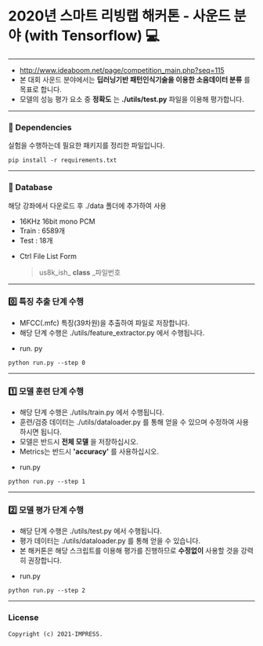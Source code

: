 # 2020년 스마트 리빙랩 해커톤 - 사운드 분야 (with Tensorflow) :computer: 
---
+ <http://www.ideaboom.net/page/competition_main.php?seq=115>
+ 본 대회 사운드 분야에서는 __딥러닝기반 패턴인식기술을 이용한 소음데이터 분류__ 를 목표로 합니다.
+ 모델의 성능 평가 요소 중 __정확도__ 는 __./utils/test.py__ 파일을 이용해 평가합니다.

---
### :pushpin: Dependencies

실험을 수행하는데 필요한 패키지를 정리한 파일입니다.

```console
pip install -r requirements.txt
```

___
### :open_file_folder: Database

해당 강좌에서 다운로드 후 ./data 폴더에 추가하여 사용

+ 16KHz 16bit mono PCM
+ Train : 6589개
+ Test : 18개

- Ctrl File List Form
  > us8k_ish_ __class__ _파일번호
___
### :zero: 특징 추출 단계 수행

+ MFCC(.mfc) 특징(39차원)을 추출하여 파일로 저장합니다.
+ 해당 단계 수행은 ./utils/feature_extractor.py 에서 수행됩니다.

- run. py

```console
python run.py --step 0
```

---
### :one: 모델 훈련 단계 수행

+ 해당 단계 수행은 ./utils/train.py 에서 수행됩니다. 
+ 훈련/검증 데이터는 ./utils/dataloader.py 를 통해 얻을 수 있으며 수정하여 사용하시면 됩니다.
+ 모델은 반드시 __전체 모델__ 을 저장하십시오.
+ Metrics는 반드시 __'accuracy'__ 를 사용하십시오.

- run.py

```console
python run.py --step 1
```
___
### :two: 모델 평가 단계 수행

+ 해당 단계 수행은 ./utils/test.py 에서 수행됩니다.
+ 평가 데이터는 ./utils/dataloader.py 를 통해 얻을 수 있습니다.
+ 본 해커톤은 해당 스크립트를 이용해 평가를 진행하므로 __수정없이__ 사용할 것을 강력히 권장합니다.

- run.py

```console
python run.py --step 2
```

---
### License
```
Copyright (c) 2021-IMPRESS.
